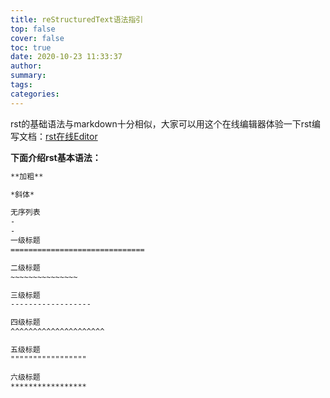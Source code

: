```yaml
---
title: reStructuredText语法指引
top: false
cover: false
toc: true
date: 2020-10-23 11:33:37
author:
summary:
tags:
categories:
---
```


rst的基础语法与markdown十分相似，大家可以用这个在线编辑器体验一下rst编写文档：[rst在线Editor](http://rst.ninjs.org/)

**下面介绍rst基本语法：**

```reStructuredText
**加粗**

*斜体*

无序列表
- 
- 
一级标题
==============================

二级标题
~~~~~~~~~~~~~~~

三级标题
------------------

四级标题
^^^^^^^^^^^^^^^^^^^^^

五级标题
"""""""""""""""""

六级标题
*****************
```

